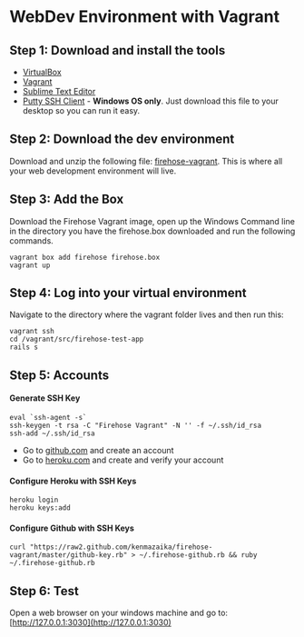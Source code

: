 WebDev Environment with Vagrant
==================


Step 1: Download and install the tools
-------

* [VirtualBox](https://www.virtualbox.org/wiki/Downloads)
* [Vagrant](http://www.vagrantup.com/downloads.html)
* [Sublime Text Editor](http://sublimetext.com/)
* [Putty SSH Client](http://the.earth.li/~sgtatham/putty/latest/x86/putty.exe) - **Windows OS only**.  Just download this file to your desktop so you can run it easy.


Step 2:  Download the dev environment
-----------

Download and unzip the following file: [firehose-vagrant](https://github.com/kenmazaika/firehose-vagrant/archive/master.zip).  This is where all your web development environment will live.

Step 3: Add the Box
--------

Download the Firehose Vagrant image, open up the Windows Command line in the directory you have the firehose.box downloaded and run the following commands.

```
vagrant box add firehose firehose.box
vagrant up
```

Step 4: Log into your virtual environment
-----------

Navigate to the directory where the vagrant folder lives and then run this:

```
vagrant ssh
cd /vagrant/src/firehose-test-app
rails s
```

Step 5: Accounts
------------

#### Generate SSH Key

```
eval `ssh-agent -s`
ssh-keygen -t rsa -C "Firehose Vagrant" -N '' -f ~/.ssh/id_rsa
ssh-add ~/.ssh/id_rsa
```

* Go to [github.com](http://github.com) and create an account
* Go to [heroku.com](http://heroku.com) and create and verify your account

#### Configure Heroku with SSH Keys

```
heroku login
heroku keys:add
```

#### Configure Github with SSH Keys

```
curl "https://raw2.github.com/kenmazaika/firehose-vagrant/master/github-key.rb" > ~/.firehose-github.rb && ruby ~/.firehose-github.rb
```


Step 6: Test
---------

Open a web browser on your windows machine and go to: [http://127.0.0.1:3030](http://127.0.0.1:3030)